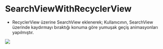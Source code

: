# SearchViewWithRecyclerView

- RecyclerView üzerine SearchView eklenerek; Kullanıcının, SearchView üzerinde kaydırmayı bıraktığı konuma göre yumuşak geçiş animasyonları yapılmıştır.

<a href="https://i.resimyukle.xyz/T84NGJ"><img src="https://i.resimyukle.xyz/T84NGJ.gif" /></a>
